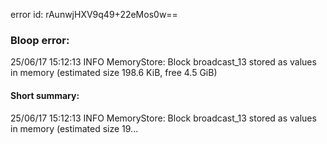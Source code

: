 error id: rAunwjHXV9q49+22eMos0w==
### Bloop error:

25/06/17 15:12:13 INFO MemoryStore: Block broadcast_13 stored as values in memory (estimated size 198.6 KiB, free 4.5 GiB)
#### Short summary: 

25/06/17 15:12:13 INFO MemoryStore: Block broadcast_13 stored as values in memory (estimated size 19...